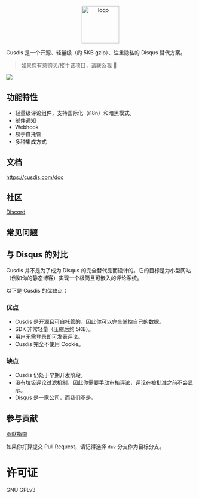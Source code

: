<p align="center"><a href="https://cusdis.com" target="_blank" rel="noopener noreferrer"><img width="100" src="https://edas-hz.oss-cn-hangzhou.aliyuncs.com/edas-apps/charts-store/cusdis/image/logo-256.png" alt="logo"></a></p>

Cusdis 是一个开源、轻量级（约 5KB gzip）、注重隐私的 Disqus 替代方案。

> 如果您有意购买/接手该项目，请联系我 💖

![](https://edas-hz.oss-cn-hangzhou.aliyuncs.com/edas-apps/charts-store/cusdis/image/landing.png)

## 功能特性

- 轻量级评论组件，支持国际化（i18n）和暗黑模式。
- 邮件通知
- Webhook
- 易于自托管
- 多种集成方式

## 文档

https://cusdis.com/doc

## 社区

[Discord](https://discord.gg/eDs5fc4Jcq)

## 常见问题

## 与 Disqus 的对比

Cusdis 并不是为了成为 Disqus 的完全替代品而设计的。它的目标是为小型网站（例如你的静态博客）实现一个极简且可嵌入的评论系统。

以下是 Cusdis 的优缺点：

### 优点

- Cusdis 是开源且可自托管的，因此你可以完全掌控自己的数据。
- SDK 非常轻量（压缩后约 5KB）。
- 用户无需登录即可发表评论。
- Cusdis 完全不使用 Cookie。

### 缺点

- Cusdis 仍处于早期开发阶段。
- 没有垃圾评论过滤机制，因此你需要手动审核评论，评论在被批准之前不会显示。
- Disqus 是一家公司，而我们不是。

## 参与贡献

[贡献指南](https://cusdis.com/doc#/contributing)

如果你打算提交 Pull Request，请记得选择 `dev` 分支作为目标分支。

# 许可证

GNU GPLv3